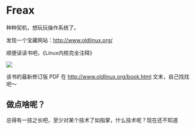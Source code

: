 # Freax

种种契机，想玩玩操作系统了。

发现一个宝藏网站：http://www.oldlinux.org/

顺便读读书吧，《Linux内核完全注释》

![](http://www.oldlinux.org/download/clk011.jpg)

该书的最新修订版 PDF 在 http://www.oldlinux.org/book.html 文末，自己找找吧～


## 做点啥呢？

总得有一技之长吧，至少对某个技术了如指掌，什么技术呢？现在还不知道
